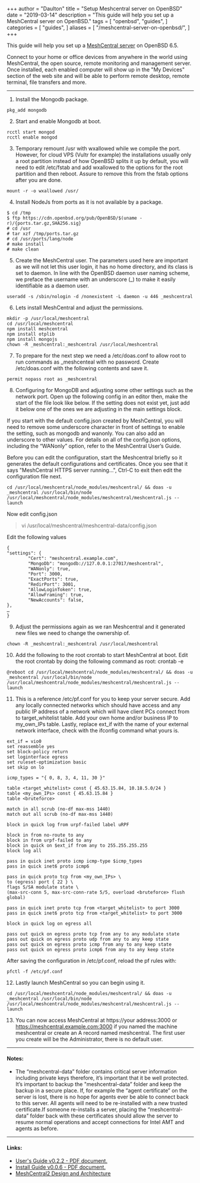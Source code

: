 +++
author = "Daulton"
title = "Setup Meshcentral server on OpenBSD"
date = "2019-03-14"
description = "This guide will help you set up a MeshCentral server on OpenBSD."
tags = [
    "openbsd",
    "guides",
]
categories = [
    "guides",
]
aliases = [
    "/meshcentral-server-on-openbsd/",
]
+++

This guide will help you set up a [MeshCentral server](https://www.meshcommander.com/meshcentral2) on OpenBSD 6.5. 
<!--more-->

Connect to your home or office devices from anywhere in the world using MeshCentral, the open source, remote monitoring and management server. Once installed, each enabled computer will show up in the "My Devices" section of the web site and will be able to perform remote desktop, remote terminal, file transfers and more. 

----------

1. Install the Mongodb package. 

```
pkg_add mongodb
```  
 
2. Start and enable Mongodb at boot.

```
rcctl start mongod
rcctl enable mongod
```

3. Temporary remount /usr with wxallowed while we compile the port. However, for cloud VPS (Vultr for example) the installations usually only a root partition instead of how OpenBSD splits it up by default, you will need to edit /etc/fstab and add wxallowed to the options for the root partition and then reboot. Assure to remove this from the fstab options after you are done.
   
```     
mount -r -o wxallowed /usr/     
```
      
4. Install NodeJs from ports as it is not available by a package.

```
$ cd /tmp
$ ftp https://cdn.openbsd.org/pub/OpenBSD/$(uname -r)/{ports.tar.gz,SHA256.sig}
# cd /usr
# tar xzf /tmp/ports.tar.gz
# cd /usr/ports/lang/node
# make install
# make clean 
```      
        
5. Create the MeshCentral user. The parameters used here are important as we will not let this user login, it has no home directory, and its class is set to daemon. In line with the OpenBSD daemon user naming scheme, we preface the username with an underscore (_) to make it easily identifiable as a daemon user. 

```
useradd -s /sbin/nologin -d /nonexistent -L daemon -u 446 _meshcentral
```     
 
6. Lets install MeshCentral and adjust the permissions.

```
mkdir -p /usr/local/meshcentral
cd /usr/local/meshcentral
npm install meshcentral
npm install otplib
npm install mongojs
chown -R _meshcentral:_meshcentral /usr/local/meshcentral
```
     
7. To prepare for the next step we need a /etc/doas.conf to allow root to run commands as _meshcenteal with no password. Create /etc/doas.conf with the following contents and save it.
 
```
permit nopass root as _meshcentral             
```

8. Configuring for MongoDB and adjusting some other settings such as the network port. Open up the following config in an editor then, make the start of the file look like below. If the setting does not exist yet, just add it below one of the ones we are adjusting in the main settings block. 

If you start with the default config.json created by MeshCentral, you will need to remove some underscore character in front of settings to enable the setting, such as mongodb and wanonly. You can also add an underscore to other values. For details on all of the config.json options, including the “WANonly” option, refer to the MeshCentral User’s Guide.
    
Before you can edit the configuration, start the Meshcentral briefly so it generates the default configurations and certificates. Once you see that it says "MeshCentral HTTPS server running...", Ctrl-C to exit then edit the configuration file next.
   
``` 
cd /usr/local/meshcentral/node_modules/meshcentral/ && doas -u _meshcentral /usr/local/bin/node /usr/local/meshcentral/node_modules/meshcentral/meshcentral.js --launch
```

Now edit config.json

> vi /usr/local/meshcentral/meshcentral-data/config.json

Edit the following values

```
{
"settings": {
		"Cert": "meshcentral.example.com",
		"MongoDb": "mongodb://127.0.0.1:27017/meshcentral",
		"WANonly": true,
		"Port": 3000,
		"ExactPorts": true,
		"RedirPort": 3001,
		"AllowLoginToken": true,
		"AllowFraming": true,
		"NewAccounts": false,
},
…
}
```

9. Adjust the permissions again as we ran Meshcentral and it generated new files we need to change the ownership of. 
 
```
chown -R _meshcentral:_meshcentral /usr/local/meshcentral
```

10. Add the following to the root crontab to start MeshCentral at boot. Edit the root crontab by doing the following command as root: crontab -e 

```
@reboot cd /usr/local/meshcentral/node_modules/meshcentral/ && doas -u _meshcentral /usr/local/bin/node /usr/local/meshcentral/node_modules/meshcentral/meshcentral.js --launch
```

11. This is a reference /etc/pf.conf for you to keep your server secure. Add any locally connected networks which should have access and any public IP address of a network which will have client PCs connect from to target_whitelist table. Add your own home and/or business IP to my_own_IPs table. Lastly, replace ext_if with the name of your external network interface, check with the ifconfig command what yours is.

```
ext_if = vio0
set reassemble yes
set block-policy return
set loginterface egress
set ruleset-optimization basic
set skip on lo

icmp_types = "{ 0, 8, 3, 4, 11, 30 }"

table <target_whitelist> const { 45.63.15.84, 10.18.5.0/24 }
table <my_own_IPs> const { 45.63.15.84 }
table <bruteforce>

match in all scrub (no-df max-mss 1440)
match out all scrub (no-df max-mss 1440)

block in quick log from urpf-failed label uRPF

block in from no-route to any
block in from urpf-failed to any
block in quick on $ext_if from any to 255.255.255.255
block log all

pass in quick inet proto icmp icmp-type $icmp_types
pass in quick inet6 proto icmp6 

pass in quick proto tcp from <my_own_IPs> \
to (egress) port { 22 } \
flags S/SA modulate state \
(max-src-conn 5, max-src-conn-rate 5/5, overload <bruteforce> flush global)

pass in quick inet proto tcp from <target_whitelist> to port 3000
pass in quick inet6 proto tcp from <target_whitelist> to port 3000

block in quick log on egress all

pass out quick on egress proto tcp from any to any modulate state
pass out quick on egress proto udp from any to any keep state
pass out quick on egress proto icmp from any to any keep state
pass out quick on egress proto icmp6 from any to any keep state
```

After saving the configuration in /etc/pf.conf, reload the pf rules with:

```
pfctl -f /etc/pf.conf
```

12. Lastly launch MeshCentral so you can begin using it.
 
```
cd /usr/local/meshcentral/node_modules/meshcentral/ && doas -u _meshcentral /usr/local/bin/node /usr/local/meshcentral/node_modules/meshcentral/meshcentral.js --launch 
```

13. You can now access MeshCentral at https://your address:3000 or https://meshcentral.example.com:3000 if you named the machine meshcentral or create an A record named meshcentral. The first user you create will be the Administrator, there is no default user.
 
---

#### Notes:

* The “meshcentral-data” folder contains critical server information including private keys therefore, it’s important that it be well protected. It’s important to backup the "meshcentral-data” folder and keep the backup in a secure place. If, for example the “agent certificate” on the server is lost, there is no hope for agents ever be able to connect back to this server. All agents will need to be re-installed with a new trusted certificate.If someone re-installs a server, placing the “meshcentral-data” folder back with these certificates should allow the server to resume normal operations and accept connections for Intel AMT and agents as before.

---

#### Links:

* [User's Guide v0.2.2 - PDF document.](http://info.meshcentral.com/downloads/MeshCentral2/MeshCentral2UserGuide-0.2.2.pdf)
* [Install Guide v0.0.6 - PDF document.](http://info.meshcentral.com/downloads/MeshCentral2/MeshCentral2InstallGuide.pdf)
* [MeshCentral2 Design and Architecture](http://info.meshcentral.com/downloads/MeshCentral2/MeshCentral2DesignArchitecture.pdf)
